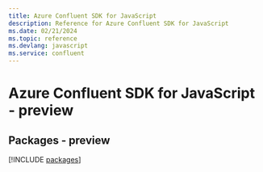 ```yaml
---
title: Azure Confluent SDK for JavaScript
description: Reference for Azure Confluent SDK for JavaScript
ms.date: 02/21/2024
ms.topic: reference
ms.devlang: javascript
ms.service: confluent
---
```

# Azure Confluent SDK for JavaScript - preview
## Packages - preview
[!INCLUDE [packages](confluent-index.md)]